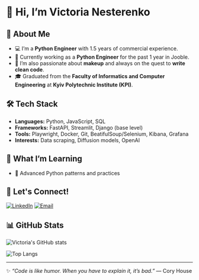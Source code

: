 # 👋 Hi, I’m **Victoria Nesterenko**


## 🚀 About Me

- 💻 I’m a **Python Engineer** with 1.5 years of commercial experience.
- 🧪 Currently working as a **Python Engineer** for the past 1 year in Jooble.
- 🎨 I’m also passionate about **makeup** and always on the quest to **write clean code**.
- 🎓 Graduated from the **Faculty of Informatics and Computer Engineering** at **Kyiv Polytechnic Institute (KPI)**.

## 🛠️ Tech Stack

- **Languages:** Python, JavaScript, SQL
- **Frameworks:** FastAPI, Streamlit, Django (base level)
- **Tools:** Playwright, Docker, Git, BeatifulSoup/Selenium, Kibana, Grafana
- **Interests:** Data scraping, Diffusion models, OpenAI

## 🌱 What I’m Learning

- 🧠 Advanced Python patterns and practices

## 💬 Let's Connect!

[![LinkedIn](https://img.shields.io/badge/LinkedIn-0077B5?style=for-the-badge&logo=linkedin&logoColor=white)](https://www.linkedin.com/in/vicnesterenko/)
[![Email](https://img.shields.io/badge/Email-D14836?style=for-the-badge&logo=gmail&logoColor=white)](mailto:vicway.nesterenko@gmail.com)

## 📊 GitHub Stats

![Victoria's GitHub stats](https://github-readme-stats.vercel.app/api?username=vicnesterenko&show_icons=true&theme=radical)

![Top Langs](https://github-readme-stats.vercel.app/api/top-langs/?username=vicnesterenko&layout=compact&theme=radical)

---
✨ _“Code is like humor. When you have to explain it, it’s bad.”_ — Cory House

